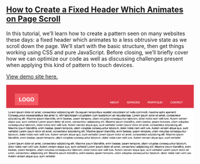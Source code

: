 ## [How to Create a Fixed Header Which Animates on Page Scroll](https://webdesign.tutsplus.com/tutorials/how-to-create-a-fixed-header-which-animates-on-page-scroll--cms-26672)

In this tutorial, we’ll learn how to create a pattern seen on many websites these days: a fixed header which animates to a less obtrusive state as we scroll down the page. We’ll start with the basic structure, then get things working using CSS and pure JavaScript. Before closing, we’ll briefly cover how we can optimize our code as well as discussing challenges present when applying this kind of pattern to touch devices.

[View demo site here.](https://webdevtuts.github.io/fixed_header_animate_on_scroll/)

![Preview](screenshot.png)
